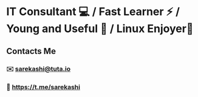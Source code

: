 # IT Consultant 💻 / Fast Learner ⚡️ / Young and Useful 💪 / Linux Enjoyer🐧

## Contacts Me
### ✉️ sarekashi@tuta.io
### 🤙 https://t.me/sarekashi
